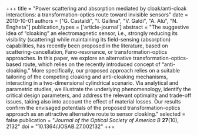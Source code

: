 +++
title = "Power scattering and absorption mediated by cloak/anti-cloak interactions: a transformation-optics route toward invisible sensors"
date = 2010-10-01
authors = ["G. Castaldi", "I. Gallina", "V. Galdi", "A. Alù", "N. Engheta"]
publication_types = ['article-journal']
abstract = "The suggestive idea of “cloaking” an electromagnetic sensor, i.e., strongly reducing its visibility (scattering) while maintaining its field-sensing (absorption) capabilities, has recently been proposed in the literature, based on scattering-cancellation, Fano-resonance, or transformation-optics approaches. In this paper, we explore an alternative transformation-optics-based route, which relies on the recently introduced concept of “anti-cloaking.” More specifically, our proposed approach relies on a suitable tailoring of the competing cloaking and anti-cloaking mechanisms, interacting in a two-dimensional cylindrical scenario. Via analytical and parametric studies, we illustrate the underlying phenomenology, identify the critical design parameters, and address the relevant optimality and trade-off issues, taking also into account the effect of material losses. Our results confirm the envisaged potentials of the proposed transformation-optics approach as an attractive alternative route to sensor cloaking."
selected = false
publication = "*Journal of the Optical Society of America B* **27**(10), 2132"
doi = "10.1364/JOSAB.27.002132"
+++
